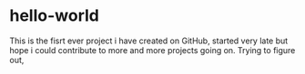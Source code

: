# hello-world
This is the fisrt ever project i have created on GitHub, started very late but hope i could contribute to more and more projects going on.
Trying to figure out,
